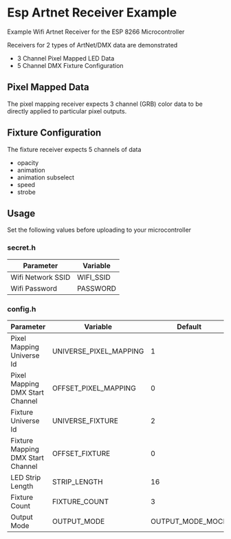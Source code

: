 # Esp Artnet Receiver Example

Example Wifi Artnet Receiver for the ESP 8266 Microcontroller

Receivers for 2 types of ArtNet/DMX data are demonstrated

- 3 Channel Pixel Mapped LED Data
- 5 Channel DMX Fixture Configuration

## Pixel Mapped Data

The pixel mapping receiver expects 3 channel (GRB) color data to be directly applied to particular pixel outputs.

## Fixture Configuration

The fixture receiver expects 5 channels of data

- opacity
- animation
- animation subselect
- speed
- strobe

## Usage

Set the following values before uploading to your microcontroller

### secret.h

| Parameter         | Variable  |
| ----------------- | --------- |
| Wifi Network SSID | WIFI_SSID |
| Wifi Password     | PASSWORD  |

### config.h

| Parameter                         | Variable               | Default          |
| --------------------------------- | ---------------------- | ---------------- |
| Pixel Mapping Universe Id         | UNIVERSE_PIXEL_MAPPING | 1                |
| Pixel Mapping DMX Start Channel   | OFFSET_PIXEL_MAPPING   | 0                |
| Fixture Universe Id               | UNIVERSE_FIXTURE       | 2                |
| Fixture Mapping DMX Start Channel | OFFSET_FIXTURE         | 0                |
| LED Strip Length                  | STRIP_LENGTH           | 16               |
| Fixture Count                     | FIXTURE_COUNT          | 3                |
| Output Mode                       | OUTPUT_MODE            | OUTPUT_MODE_MOCK |
